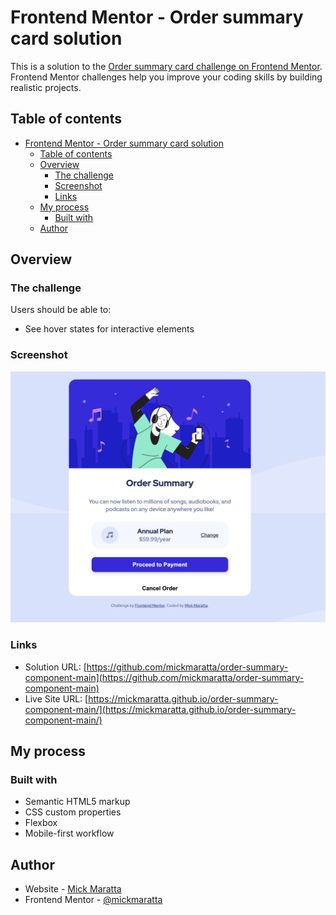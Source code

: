 # Frontend Mentor - Order summary card solution

This is a solution to the [Order summary card challenge on Frontend Mentor](https://www.frontendmentor.io/challenges/order-summary-component-QlPmajDUj). Frontend Mentor challenges help you improve your coding skills by building realistic projects. 

## Table of contents

- [Frontend Mentor - Order summary card solution](#frontend-mentor---order-summary-card-solution)
  - [Table of contents](#table-of-contents)
  - [Overview](#overview)
    - [The challenge](#the-challenge)
    - [Screenshot](#screenshot)
    - [Links](#links)
  - [My process](#my-process)
    - [Built with](#built-with)
  - [Author](#author)

## Overview

### The challenge

Users should be able to:

- See hover states for interactive elements

### Screenshot

![](./images/screen-shot.png)

### Links

- Solution URL: [https://github.com/mickmaratta/order-summary-component-main](https://github.com/mickmaratta/order-summary-component-main)
- Live Site URL: [https://mickmaratta.github.io/order-summary-component-main/](https://mickmaratta.github.io/order-summary-component-main/)

## My process

### Built with

- Semantic HTML5 markup
- CSS custom properties
- Flexbox
- Mobile-first workflow

## Author

- Website - [Mick Maratta](https://mickmaratta.github.io/)
- Frontend Mentor - [@mickmaratta](https://www.frontendmentor.io/profile/mickmaratta)


